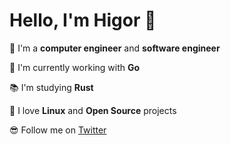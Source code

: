 # Hello, I'm Higor 👋

👷 I'm a __computer engineer__ and __software engineer__

🔭 I'm currently working with __Go__

📚 I'm studying __Rust__

🐧 I love __Linux__ and __Open Source__ projects

😎 Follow me on [Twitter](https://twitter.com/HigorRozan)

<!--
**hrozan/hrozan** is a ✨ _special_ ✨ repository because its `README.md` (this file) appears on your GitHub profile.

Here are some ideas to get you started:

- 🔭 I’m currently working on ...
- 🌱 I’m currently learning ...
- 👯 I’m looking to collaborate on ...
- 🤔 I’m looking for help with ...
- 💬 Ask me about ...
- 📫 How to reach me: ...
- 😄 Pronouns: ...
- ⚡ Fun fact: ...
-->
